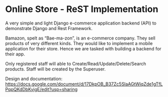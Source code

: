 # Online Store - ReST Implementation

A very simple and light Django e-commerce application backend (API) to demonstrate Django and Rest Framework.

Bamazon, spelt as “Bae-ma-zon”, is an e-commerce company. They sell products of very different kinds. They would like to implement a mobile application for their store. Hence we are tasked with building a backend for their app.

Only registered staff will able to Create/Read/Update/Delete/Search products.
Staff will be created by the Superuser.



Design and documentation: https://docs.google.com/document/d/17DkpOB_B37Zc5SlaAGtWiqZde1gTfLPqpQKdDbKvjgE/edit?usp=sharing